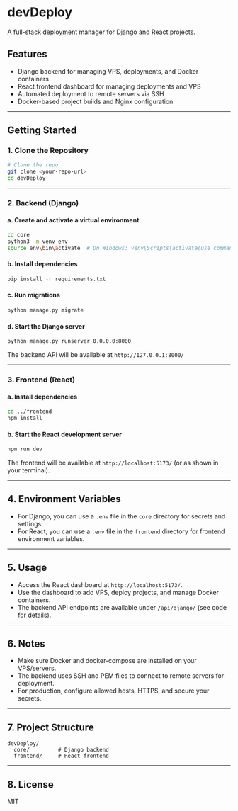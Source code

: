 # devDeploy

A full-stack deployment manager for Django and React projects.

## Features
- Django backend for managing VPS, deployments, and Docker containers
- React frontend dashboard for managing deployments and VPS
- Automated deployment to remote servers via SSH
- Docker-based project builds and Nginx configuration

---

## Getting Started

### 1. Clone the Repository
```bash
# Clone the repo
git clone <your-repo-url>
cd devDeploy
```

---

### 2. Backend (Django)

#### a. Create and activate a virtual environment
```bash
cd core
python3 -m venv env
source env\bin\activate  # On Windows: venv\Scripts\activate(use command prompt not the powershell)
```

#### b. Install dependencies
```bash
pip install -r requirements.txt
```

#### c. Run migrations
```bash
python manage.py migrate
```

#### d. Start the Django server
```bash
python manage.py runserver 0.0.0.0:8000
```

The backend API will be available at `http://127.0.0.1:8000/`

---

### 3. Frontend (React)

#### a. Install dependencies
```bash
cd ../frontend
npm install
```

#### b. Start the React development server
```bash
npm run dev
```

The frontend will be available at `http://localhost:5173/` (or as shown in your terminal).

---

## 4. Environment Variables
- For Django, you can use a `.env` file in the `core` directory for secrets and settings.
- For React, you can use a `.env` file in the `frontend` directory for frontend environment variables.

---

## 5. Usage
- Access the React dashboard at `http://localhost:5173/`.
- Use the dashboard to add VPS, deploy projects, and manage Docker containers.
- The backend API endpoints are available under `/api/django/` (see code for details).

---

## 6. Notes
- Make sure Docker and docker-compose are installed on your VPS/servers.
- The backend uses SSH and PEM files to connect to remote servers for deployment.
- For production, configure allowed hosts, HTTPS, and secure your secrets.

---

## 7. Project Structure
```
devDeploy/
  core/         # Django backend
  frontend/     # React frontend
```

---

## 8. License
MIT 
